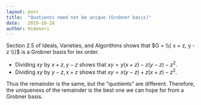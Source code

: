 ```yaml
---
layout: post
title:  "Quotients need not be unique (Grobner basis)"
date:   2019-10-28
author: Hidenori
---
```


Section 2.5 of Ideals, Varieties, and Algorithms shows that $G = \\{ x + z, y - z \\}$ is a Grobner basis for lex order.

* Dividing $xy$ by $x + z, y - z$ shows that $xy = y(x + z) - z(y - z) - z^2$.
* Dividing $xy$ by $y - z, x + z$ shows that $xy = x(y - z) + z(x + z) - z^2$.

Thus the remainder is the same, but the "quotients" are different.
Therefore, the uniqueness of the remainder is the best one we can hope for from a Grobner basis.
